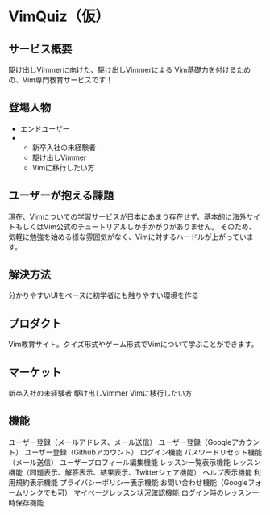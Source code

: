 # VimQuiz（仮）

## サービス概要
駆け出しVimmerに向けた、駆け出しVimmerによる
Vim基礎力を付けるための、Vim専門教育サービスです！

## 登場人物
- エンドユーザー
- - 新卒入社の未経験者
  - 駆け出しVimmer
  - Vimに移行したい方

## ユーザーが抱える課題
現在、Vimについての学習サービスが日本にあまり存在せず、基本的に海外サイトもしくはVim公式のチュートリアルしか手かがりがありません。
そのため、気軽に勉強を始める様な雰囲気がなく、Vimに対するハードルが上がっています。

## 解決方法
分かりやすいUIをベースに初学者にも触りやすい環境を作る

## プロダクト
Vim教育サイト。クイズ形式やゲーム形式でVimについて学ぶことができます。

## マーケット
新卒入社の未経験者
駆け出しVimmer
Vimに移行したい方

## 機能
ユーザー登録（メールアドレス、メール送信）
ユーザー登録（Googleアカウント）
ユーザー登録（Githubアカウント）
ログイン機能
パスワードリセット機能（メール送信）
ユーザープロフィール編集機能
レッスン一覧表示機能
レッスン機能（問題表示、解答表示、結果表示、Twitterシェア機能）
ヘルプ表示機能
利用規約表示機能
プライバシーポリシー表示機能
お問い合わせ機能（Googleフォームリンクでも可）
マイページレッスン状況確認機能
ログイン時のレッスン一時保存機能

